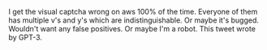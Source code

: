 I get the visual captcha wrong on aws 100% of the time. Everyone of them has multiple v's and y's which are indistinguishable. Or maybe it's bugged. Wouldn't want any false positives. Or maybe I'm a robot. This tweet wrote by GPT-3.

